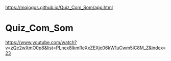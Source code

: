 https://mqjogos.github.io/Quiz_Com_Som/app.html
# Quiz_Com_Som

https://www.youtube.com/watch?v=zQe2wXmO0p8&list=PLnex8IkmReXxZEXje06kW1uCwm5iC8M_Z&index=23
